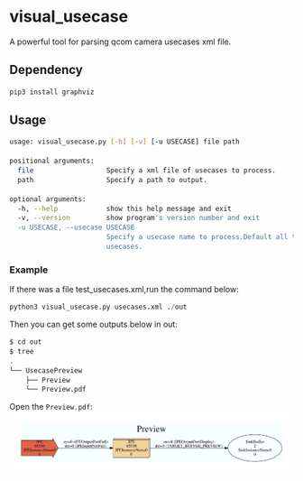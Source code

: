 # visual_usecase
A powerful tool for parsing qcom camera usecases xml file.

## Dependency
```bash
pip3 install graphviz
```

## Usage
```bash
usage: visual_usecase.py [-h] [-v] [-u USECASE] file path

positional arguments:
  file                  Specify a xml file of usecases to process.
  path                  Specify a path to output.

optional arguments:
  -h, --help            show this help message and exit
  -v, --version         show program's version number and exit
  -u USECASE, --usecase USECASE
                        Specify a usecase name to process.Default all the
                        usecases.

```
### Example

If there was a file test_usecases.xml,run the command below:

```python
python3 visual_usecase.py usecases.xml ./out
```

Then you can get some outputs below in out:
```bash
$ cd out
$ tree
.
└── UsecasePreview
    ├── Preview
    └── Preview.pdf
```

Open the `Preview.pdf`:
![](./screenshots/Preview.jpg)